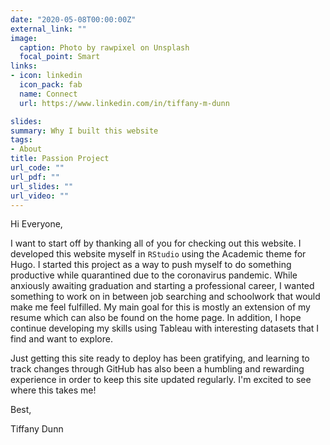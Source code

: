 ```yaml
---
date: "2020-05-08T00:00:00Z"
external_link: ""
image:
  caption: Photo by rawpixel on Unsplash
  focal_point: Smart
links:
- icon: linkedin
  icon_pack: fab
  name: Connect
  url: https://www.linkedin.com/in/tiffany-m-dunn

slides:
summary: Why I built this website
tags:
- About
title: Passion Project
url_code: ""
url_pdf: ""
url_slides: ""
url_video: ""
---
```


Hi Everyone,

I want to start off by thanking all of you for checking out this website. I developed this website myself in `RStudio` using the Academic theme for Hugo. I started this project as a way to push myself to do something productive while quarantined due to the coronavirus pandemic. While anxiously awaiting graduation and starting a professional career, I wanted something to work on in between job searching and schoolwork that would make me feel fulfilled. My main goal for this is mostly an extension of my resume which can also be found on the home page. In addition, I hope continue developing my skills using Tableau with interesting datasets that I find and want to explore.

Just getting this site ready to deploy has been gratifying, and learning to track changes through GitHub has also been a humbling and rewarding experience in order to keep this site updated regularly. I'm excited to see where this takes me!

Best,

Tiffany Dunn
